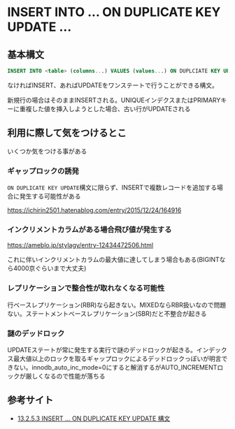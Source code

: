 INSERT INTO ... ON DUPLICATE KEY UPDATE ...
===

## 基本構文

```sql
INSERT INTO <table> (columns...) VALUES (values...) ON DUPLCIATE KEY UPDATE duplicate_keys
```

なければINSERT、あればUPDATEをワンステートで行うことができる構文。

新規行の場合はそのままINSERTされる。UNIQUEインデクスまたはPRIMARYキーに重複した値を挿入しようとした場合、古い行がUPDATEされる


## 利用に際して気をつけるとこ

いくつか気をつける事がある

### ギャップロックの誘発

`ON DUPLICATE KEY UPDATE`構文に限らず、INSERTで複数レコードを追加する場合に発生する可能性がある

https://ichirin2501.hatenablog.com/entry/2015/12/24/164916

### インクリメントカラムがある場合飛び値が発生する

https://ameblo.jp/stylagy/entry-12434472506.html

これに伴いインクリメントカラムの最大値に達してしまう場合もある(BIGINTなら4000京ぐらいまで大丈夫)

### レプリケーションで整合性が取れなくなる可能性

行ベースレプリケーション(RBR)なら起きない。MIXEDならRBR扱いなので問題ない。ステートメントベースレプリケーション(SBR)だと不整合が起きる

### 謎のデッドロック

UPDATEステートが常に発生する実行で謎のデッドロックが起きる。インデックス最大値以上のロックを取るギャップロックによるデッドロックっぽいが明言できない。innodb_auto_inc_mode=0にすると解消するがAUTO_INCREMENTロックが厳しくなるので性能が落ちる

## 参考サイト

- [13.2.5.3 INSERT ... ON DUPLICATE KEY UPDATE 構文](https://dev.mysql.com/doc/refman/5.6/ja/insert-on-duplicate.html)
